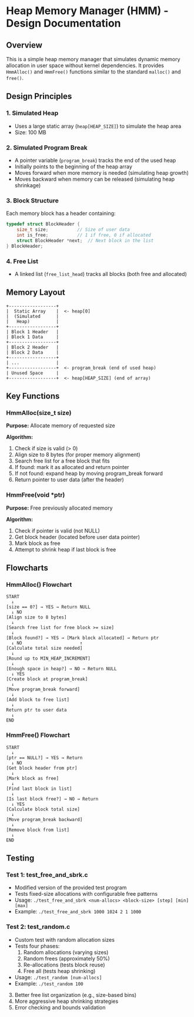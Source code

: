 # Heap Memory Manager (HMM) - Design Documentation

## Overview
This is a simple heap memory manager that simulates dynamic memory allocation in user space without kernel dependencies. It provides `HmmAlloc()` and `HmmFree()` functions similar to the standard `malloc()` and `free()`.

## Design Principles

### 1. Simulated Heap
- Uses a large static array (`heap[HEAP_SIZE]`) to simulate the heap area
- Size: 100 MB

### 2. Simulated Program Break
- A pointer variable (`program_break`) tracks the end of the used heap
- Initially points to the beginning of the heap array
- Moves forward when more memory is needed (simulating heap growth)
- Moves backward when memory can be released (simulating heap shrinkage)

### 3. Block Structure
Each memory block has a header containing:
```c
typedef struct BlockHeader {
    size_t size;           // Size of user data
    int is_free;           // 1 if free, 0 if allocated
    struct BlockHeader *next;  // Next block in the list
} BlockHeader;
```

### 4. Free List
- A linked list (`free_list_head`) tracks all blocks (both free and allocated)

## Memory Layout

```
+------------------+
|  Static Array    |  <- heap[0]
|  (Simulated      |
|   Heap)          |
+------------------+
| Block 1 Header   |
| Block 1 Data     |
+------------------+
| Block 2 Header   |
| Block 2 Data     |
+------------------+
| ...              |
+------------------+  <- program_break (end of used heap)
| Unused Space     |
+------------------+  <- heap[HEAP_SIZE] (end of array)
```

## Key Functions

### HmmAlloc(size_t size)
**Purpose:** Allocate memory of requested size

**Algorithm:**
1. Check if size is valid (> 0)
2. Align size to 8 bytes (for proper memory alignment)
3. Search free list for a free block that fits
4. If found: mark it as allocated and return pointer
5. If not found: expand heap by moving program_break forward
6. Return pointer to user data (after the header)

### HmmFree(void *ptr)
**Purpose:** Free previously allocated memory

**Algorithm:**
1. Check if pointer is valid (not NULL)
2. Get block header (located before user data pointer)
3. Mark block as free
4. Attempt to shrink heap if last block is free

## Flowcharts

### HmmAlloc() Flowchart
```
START
  ↓
[size == 0?] → YES → Return NULL
  ↓ NO
[Align size to 8 bytes]
  ↓
[Search free list for free block >= size]
  ↓
[Block found?] → YES → [Mark block allocated] → Return ptr
  ↓ NO                      ↑
[Calculate total size needed]
  ↓
[Round up to MIN_HEAP_INCREMENT]
  ↓
[Enough space in heap?] → NO → Return NULL
  ↓ YES
[Create block at program_break]
  ↓
[Move program_break forward]
  ↓
[Add block to free list]
  ↓
Return ptr to user data
  ↓
END
```

### HmmFree() Flowchart
```
START
  ↓
[ptr == NULL?] → YES → Return
  ↓ NO
[Get block header from ptr]
  ↓
[Mark block as free]
  ↓
[Find last block in list]
  ↓
[Is last block free?] → NO → Return
  ↓ YES
[Calculate block total size]
  ↓
[Move program_break backward]
  ↓
[Remove block from list]
  ↓
END
```

## Testing

### Test 1: test_free_and_sbrk.c
- Modified version of the provided test program
- Tests fixed-size allocations with configurable free patterns
- Usage: `./test_free_and_sbrk <num-allocs> <block-size> [step] [min] [max]`
- Example: `./test_free_and_sbrk 1000 1024 2 1 1000`

### Test 2: test_random.c
- Custom test with random allocation sizes
- Tests four phases:
  1. Random allocations (varying sizes)
  2. Random frees (approximately 50%)
  3. Re-allocations (tests block reuse)
  4. Free all (tests heap shrinking)
- Usage: `./test_random [num-allocs]`
- Example: `./test_random 100`

3. Better free list organization (e.g., size-based bins)
4. More aggressive heap shrinking strategies
5. Error checking and bounds validation
